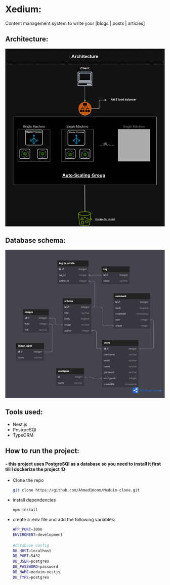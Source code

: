 # Xedium:
 Content management system to write your [blogs | posts | articles]  

## Architecture:
![architecture](assets/arch.png)

## Database schema: 
![Untitled.png](assets/Untitled.png)

## Tools used:
- Nest.js
- PostgreSQl
- TypeORM

## How to run the project:
#### - this project uses PostgreSQl as a database so you need to install it first till I dockerize the project :D
- Clone the repo
    ```bash
    git clone https://github.com/Ahmed1monm/Meduim-clone.git
    ```
- install dependencies
    ```bash
    npm install
    ```
- create a .env file and add the following variables:
    ```bash
    APP_PORT=3000
    ENVIROMENT=development
    
    #database config
    DB_HOST=localhost
    DB_PORT=5432
    DB_USER=postgres
    DB_PASSWORD=password
    DB_NAME=meduim-nestjs
    DB_TYPE=postgres
    ```


